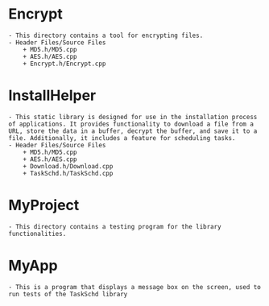 # Encrypt
    - This directory contains a tool for encrypting files.
    - Header Files/Source Files
        + MD5.h/MD5.cpp
        + AES.h/AES.cpp
        + Encrypt.h/Encrypt.cpp
# InstallHelper
    - This static library is designed for use in the installation process of applications. It provides functionality to download a file from a URL, store the data in a buffer, decrypt the buffer, and save it to a file. Additionally, it includes a feature for scheduling tasks.
    - Header Files/Source Files
        + MD5.h/MD5.cpp
        + AES.h/AES.cpp
        + Download.h/Download.cpp
        + TaskSchd.h/TaskSchd.cpp
# MyProject
    - This directory contains a testing program for the library functionalities.
# MyApp
    - This is a program that displays a message box on the screen, used to run tests of the TaskSchd library
